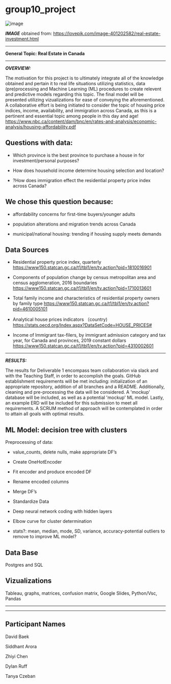 # group10_project

![image](https://user-images.githubusercontent.com/90135381/158727737-2db68a11-9ee9-40e7-986e-71c8bb8369c7.png)





***IMAGE*** obtained from: https://lovepik.com/image-401202582/real-estate-investment.html

________________


 **General Topic: Real Estate in Canada**
 ________________________________

***OVERVIEW:***

The motivation for this project is to ultimately integrate all of the knowledge obtained and pertain it to real life situations utilizing statistics, data (pre)processing and Machine Learning (ML) procedures to create relevent and predictive models regarding this topic. The final model will be presented utilizing vizualizations for ease of conveying the aforementioned. A collaborative effort is being initiated to consider the topic of housing price indices, income, availability, and immigration across Canada, as this is a pertinent and essential topic among people in this day and age! 
https://www.nbc.ca/content/dam/bnc/en/rates-and-analysis/economic-analysis/housing-affordability.pdf
## **Questions with data:**

- Which province is the best province to purchase a house in for investment/personal purposes?

- How does household income determine housing selection and location?

- ?How does immigration effect the residential property price index across Canada?

## **We chose this question because:**

- affordability concerns for first-time buyers/younger adults

- population alterations and migration trends across Canada

- municipal/national housing: trending if housing supply meets demands


## **Data Sources**

- Residential property price index, quarterly 
https://www150.statcan.gc.ca/t1/tbl1/en/tv.action?pid=1810016901

- Components of population change by census metropolitan area and census agglomeration, 2016 boundaries https://www150.statcan.gc.ca/t1/tbl1/en/tv.action?pid=1710013601

- Total family income and characteristics of residential property owners by family type
https://www150.statcan.gc.ca/t1/tbl1/en/tv.action?pid=4610005101

- Analytical house prices indicators （country)
https://stats.oecd.org/Index.aspx?DataSetCode=HOUSE_PRICES#

- Income of Immigrant tax-filers, by immigrant admission category and tax year, for Canada and provinces, 2019 constant dollars
https://www150.statcan.gc.ca/t1/tbl1/en/tv.action?pid=4310002601


______________
***RESULTS:***

The results for Deliverable 1 encompass team collaboration via slack and with the Teaching Staff, in order to accomplish the goals. GitHub establishment requirements will be met including: initialization of an appropriate repository, addition of all branches and a README. Additionally, cleaning and pre-processing the data will be considered. A 'mockup' database will be included, as well as a potential 'mockup' ML model. Lastly, an example ERD will be included for this submission to meet all requirements. A SCRUM method of approach will be contemplated in order to attain all goals with optimal results.


## **ML Model: decision tree with clusters**

Preprocessing of data:  

- value_counts, delete nulls, make appropriate DF’s

- Create OneHotEncoder

- Fit encoder and produce encoded DF

- Rename encoded columns

- Merge DF’s

- Standardize Data

- Deep neural network coding with hidden layers

- Elbow curve for cluster determination

- stats?: mean, median, mode, SD, variance, accuracy-potential outliers to remove to improve ML model?


## **Data Base**
Postgres and SQL


## **Vizualizations** 
Tableau, graphs, matrices, confusion matrix, Google Slides, Python/Vsc, Pandas

________________
________________



## **Participant Names**

David Baek

Siddhant Arora

Zhiyi Chen

Dylan Ruff

Tanya Czeban

